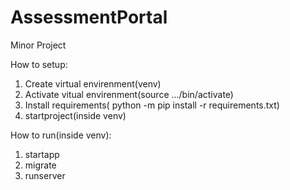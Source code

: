 # AssessmentPortal
Minor Project

How to setup:
1. Create virtual envirenment(venv)
2. Activate vitual envirenment(source .../bin/activate)
3. Install requirements( python -m pip install -r requirements.txt)
4. startproject(inside venv)

How to run(inside venv): 
1. startapp
2. migrate
3. runserver


